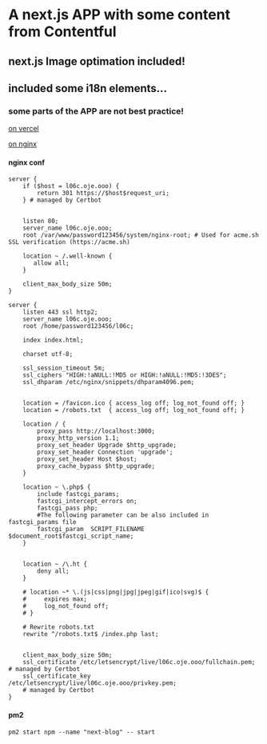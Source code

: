 # A next.js APP with some content from Contentful

## next.js Image optimation included!

## included some i18n elements... 

### some parts of the APP are not best practice!

[on vercel](https://next-l06c-blog.vercel.app/)

[on nginx](https://l06c.oje.ooo/)


#### nginx conf

    server {
        if ($host = l06c.oje.ooo) {
            return 301 https://$host$request_uri;
        } # managed by Certbot


        listen 80;
        server_name l06c.oje.ooo;
        root /var/www/password123456/system/nginx-root; # Used for acme.sh SSL verification (https://acme.sh)

        location ~ /.well-known {
           allow all;
        }

        client_max_body_size 50m;
    }

    server {
        listen 443 ssl http2;
        server_name l06c.oje.ooo;
        root /home/password123456/l06c;

        index index.html;

        charset utf-8;

        ssl_session_timeout 5m;
        ssl_ciphers "HIGH:!aNULL:!MD5 or HIGH:!aNULL:!MD5:!3DES";
        ssl_dhparam /etc/nginx/snippets/dhparam4096.pem;


        location = /favicon.ico { access_log off; log_not_found off; }
        location = /robots.txt  { access_log off; log_not_found off; }

        location / {
            proxy_pass http://localhost:3000;
            proxy_http_version 1.1;
            proxy_set_header Upgrade $http_upgrade;
            proxy_set_header Connection 'upgrade';
            proxy_set_header Host $host;
            proxy_cache_bypass $http_upgrade;
        }    

        location ~ \.php$ {
            include fastcgi_params;
            fastcgi_intercept_errors on;
            fastcgi_pass php;
            #The following parameter can be also included in fastcgi_params file
            fastcgi_param  SCRIPT_FILENAME $document_root$fastcgi_script_name;    
        }  


        location ~ /\.ht {
            deny all;
        }

        # location ~* \.(js|css|png|jpg|jpeg|gif|ico|svg)$ {
        #     expires max;
        #     log_not_found off;
        # }

        # Rewrite robots.txt
        rewrite ^/robots.txt$ /index.php last;


        client_max_body_size 50m;
        ssl_certificate /etc/letsencrypt/live/l06c.oje.ooo/fullchain.pem; # managed by Certbot
        ssl_certificate_key /etc/letsencrypt/live/l06c.oje.ooo/privkey.pem;
        # managed by Certbot
    }


#### pm2 
    pm2 start npm --name "next-blog" -- start 